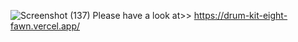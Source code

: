 ![Screenshot (137)](https://user-images.githubusercontent.com/106381447/228162320-c09bcc44-d0ce-4397-848d-8d7f763b1af9.png)
Please have a look at>> https://drum-kit-eight-fawn.vercel.app/
